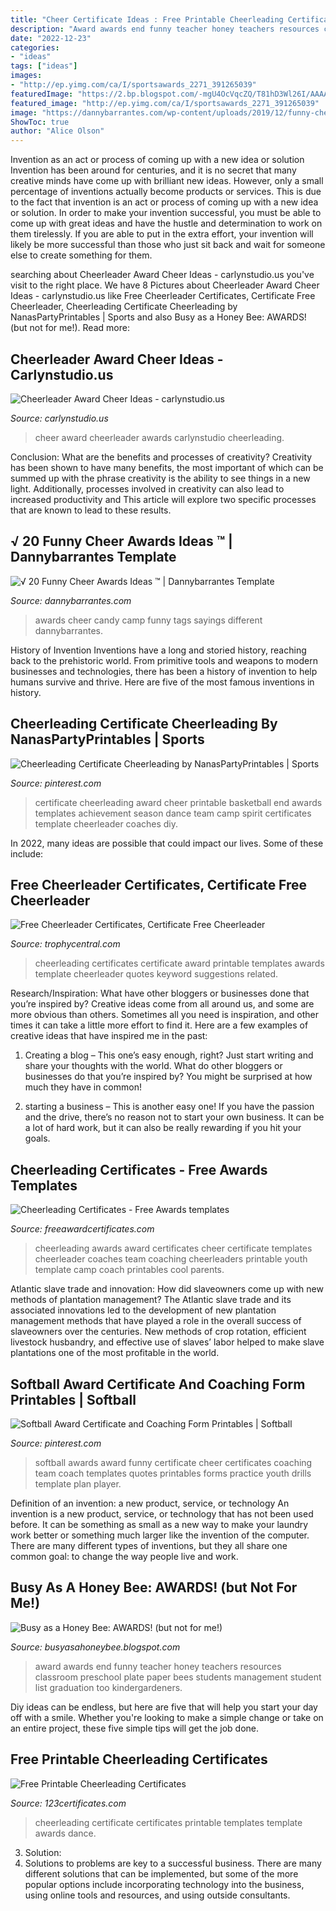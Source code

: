 ```yaml
---
title: "Cheer Certificate Ideas : Free Printable Cheerleading Certificates"
description: "Award awards end funny teacher honey teachers resources classroom preschool plate paper bees students management student list graduation too kindergardeners"
date: "2022-12-23"
categories:
- "ideas"
tags: ["ideas"]
images:
- "http://ep.yimg.com/ca/I/sportsawards_2271_391265039"
featuredImage: "https://2.bp.blogspot.com/-mgU4OcVqcZQ/T81hD3Wl26I/AAAAAAAAAhI/h3Qzu7YJLA8/s1600/award+ideas.png"
featured_image: "http://ep.yimg.com/ca/I/sportsawards_2271_391265039"
image: "https://dannybarrantes.com/wp-content/uploads/2019/12/funny-cheer-awards-ideas-unique-girls-camp-awards-candy-tags-24-different-by-of-funny-cheer-awards-ideas.jpg"
ShowToc: true
author: "Alice Olson"
---
```



Invention as an act or process of coming up with a new idea or solution
Invention has been around for centuries, and it is no secret that many creative minds have come up with brilliant new ideas. However, only a small percentage of inventions actually become products or services. This is due to the fact that invention is an act or process of coming up with a new idea or solution. In order to make your invention successful, you must be able to come up with great ideas and have the hustle and determination to work on them tirelessly. If you are able to put in the extra effort, your invention will likely be more successful than those who just sit back and wait for someone else to create something for them.

	

		
searching about Cheerleader Award Cheer Ideas - carlynstudio.us you've visit to the right place. We have 8 Pictures about Cheerleader Award Cheer Ideas - carlynstudio.us like Free Cheerleader Certificates, Certificate Free Cheerleader, Cheerleading Certificate Cheerleading by NanasPartyPrintables | Sports and also Busy as a Honey Bee: AWARDS! (but not for me!). Read more:
		
    
## Cheerleader Award Cheer Ideas - Carlynstudio.us

<img loading=lazy src="https://carlynstudio.us/wp-content/uploads/2018/11/cheerleading-awards-cheer-award-ideas.jpg" onerror="this.onerror=null;this.src='https://tse4.mm.bing.net/th?id=OIP.ObfbgkiQIYZllVxm3vailQHaJl&amp;pid=15.1';" alt="Cheerleader Award Cheer Ideas - carlynstudio.us">

_Source: carlynstudio.us_

>cheer award cheerleader awards carlynstudio cheerleading. 

	

Conclusion: What are the benefits and processes of creativity?
Creativity has been shown to have many benefits, the most important of which can be summed up with the phrase creativity is the ability to see things in a new light. Additionally, processes involved in creativity can also lead to increased productivity and This article will explore two specific processes that are known to lead to these results.

    
## √ 20 Funny Cheer Awards Ideas ™ | Dannybarrantes Template

<img loading=lazy src="https://dannybarrantes.com/wp-content/uploads/2019/12/funny-cheer-awards-ideas-unique-girls-camp-awards-candy-tags-24-different-by-of-funny-cheer-awards-ideas.jpg" onerror="this.onerror=null;this.src='https://tse2.mm.bing.net/th?id=OIP.DvdsgU8KFDBu2psklaJ65QHaHa&amp;pid=15.1';" alt="√ 20 Funny Cheer Awards Ideas ™ | Dannybarrantes Template">

_Source: dannybarrantes.com_

>awards cheer candy camp funny tags sayings different dannybarrantes. 

	

History of Invention
Inventions have a long and storied history, reaching back to the prehistoric world. From primitive tools and weapons to modern businesses and technologies, there has been a history of invention to help humans survive and thrive. Here are five of the most famous inventions in history.

    
## Cheerleading Certificate Cheerleading By NanasPartyPrintables | Sports

<img loading=lazy src="https://s-media-cache-ak0.pinimg.com/736x/48/b9/cd/48b9cdda7b5a0a5d5fdb020ab837ad88.jpg" onerror="this.onerror=null;this.src='https://tse2.mm.bing.net/th?id=OIP.qldsZk-wdjFSjjugqbw-BQHaFt&amp;pid=15.1';" alt="Cheerleading Certificate Cheerleading by NanasPartyPrintables | Sports">

_Source: pinterest.com_

>certificate cheerleading award cheer printable basketball end awards templates achievement season dance team camp spirit certificates template cheerleader coaches diy. 

	

In 2022, many ideas are possible that could impact our lives. Some of these include: 

    
## Free Cheerleader Certificates, Certificate Free Cheerleader

<img loading=lazy src="http://ep.yimg.com/ca/I/sportsawards_2271_391265039" onerror="this.onerror=null;this.src='https://tse1.mm.bing.net/th?id=OIP.9qjD8z7rr45pWdn8BZyVTQHaFu&amp;pid=15.1';" alt="Free Cheerleader Certificates, Certificate Free Cheerleader">

_Source: trophycentral.com_

>cheerleading certificates certificate award printable templates awards template cheerleader quotes keyword suggestions related. 

	

Research/Inspiration: What have other bloggers or businesses done that you’re inspired by?
Creative ideas come from all around us, and some are more obvious than others. Sometimes all you need is inspiration, and other times it can take a little more effort to find it. Here are a few examples of creative ideas that have inspired me in the past: 
1. Creating a blog – This one’s easy enough, right? Just start writing and share your thoughts with the world. What do other bloggers or businesses do that you’re inspired by? You might be surprised at how much they have in common! 

2. starting a business – This is another easy one! If you have the passion and the drive, there’s no reason not to start your own business. It can be a lot of hard work, but it can also be really rewarding if you hit your goals.

    
## Cheerleading Certificates - Free Awards Templates

<img loading=lazy src="https://www.freeawardcertificates.com/wp-content/uploads/2015/05/ContactSheet-001.jpg" onerror="this.onerror=null;this.src='https://tse4.mm.bing.net/th?id=OIP.5zW-agPrlHnQU0FkTCT0XAHaFu&amp;pid=15.1';" alt="Cheerleading Certificates - Free Awards templates">

_Source: freeawardcertificates.com_

>cheerleading awards award certificates cheer certificate templates cheerleader coaches team coaching cheerleaders printable youth template camp coach printables cool parents. 

	

Atlantic slave trade and innovation: How did slaveowners come up with new methods of plantation management?
The Atlantic slave trade and its associated innovations led to the development of new plantation management methods that have played a role in the overall success of slaveowners over the centuries. New methods of crop rotation, efficient livestock husbandry, and effective use of slaves’ labor helped to make slave plantations one of the most profitable in the world.

    
## Softball Award Certificate And Coaching Form Printables | Softball

<img loading=lazy src="https://i.pinimg.com/originals/a0/1b/c1/a01bc1ab6782a2dab7751d81eda54dc6.png" onerror="this.onerror=null;this.src='https://tse1.mm.bing.net/th?id=OIP.xj760gJPU7PmQ6KF9ud1PAHaJo&amp;pid=15.1';" alt="Softball Award Certificate and Coaching Form Printables | Softball">

_Source: pinterest.com_

>softball awards award funny certificate cheer certificates coaching team coach templates quotes printables forms practice youth drills template plan player. 

	

Definition of an invention: a new product, service, or technology
An invention is a new product, service, or technology that has not been used before. It can be something as small as a new way to make your laundry work better or something much larger like the invention of the computer. There are many different types of inventions, but they all share one common goal: to change the way people live and work.

    
## Busy As A Honey Bee: AWARDS! (but Not For Me!)

<img loading=lazy src="https://2.bp.blogspot.com/-mgU4OcVqcZQ/T81hD3Wl26I/AAAAAAAAAhI/h3Qzu7YJLA8/s1600/award+ideas.png" onerror="this.onerror=null;this.src='https://tse2.mm.bing.net/th?id=OIP.d61kfhp9C6KDdE-q6FJgGwHaFb&amp;pid=15.1';" alt="Busy as a Honey Bee: AWARDS! (but not for me!)">

_Source: busyasahoneybee.blogspot.com_

>award awards end funny teacher honey teachers resources classroom preschool plate paper bees students management student list graduation too kindergardeners. 

	

Diy ideas can be endless, but here are five that will help you start your day off with a smile. Whether you're looking to make a simple change or take on an entire project, these five simple tips will get the job done.

    
## Free Printable Cheerleading Certificates

<img loading=lazy src="https://www.123certificates.com/images/cheerleading-certificate-9.gif" onerror="this.onerror=null;this.src='https://tse1.mm.bing.net/th?id=OIP.toLb_PigZ3gpalo-RAQL6gAAAA&amp;pid=15.1';" alt="Free Printable Cheerleading Certificates">

_Source: 123certificates.com_

>cheerleading certificate certificates printable templates template awards dance. 

	

3. Solution:
3. Solutions to problems are key to a successful business. There are many different solutions that can be implemented, but some of the more popular options include incorporating technology into the business, using online tools and resources, and using outside consultants.

